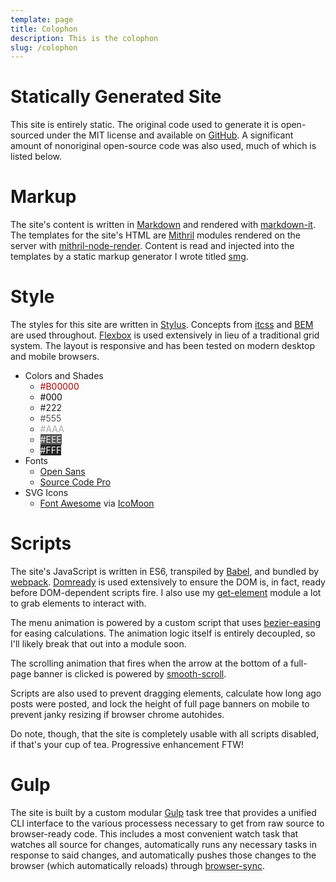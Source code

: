 ```yaml
---
template: page
title: Colophon
description: This is the colophon
slug: /colophon
---
```


# Statically Generated Site

This site is entirely static. The original code used to generate it is open-sourced under the MIT license and available on [GitHub](https://github.com/codekirei/codekirei.github.io/tree/generator). A significant amount of nonoriginal open-source code was also used, much of which is listed below.

# Markup

The site's content is written in [Markdown](http://daringfireball.net/projects/markdown/) and rendered with [markdown-it](https://github.com/markdown-it/markdown-it). The templates for the site's HTML are [Mithril](http://mithril.js.org/) modules rendered on the server with [mithril-node-render](https://github.com/StephanHoyer/mithril-node-render). Content is read and injected into the templates by a static markup generator I wrote titled [smg](https://github.com/codekirei/smg).

# Style

The styles for this site are written in [Stylus](http://stylus-lang.com/). Concepts from [itcss](http://itcss.io/) and [BEM](http://getbem.com/) are used throughout. [Flexbox](https://developer.mozilla.org/en-US/docs/Web/CSS/CSS_Flexible_Box_Layout/Using_CSS_flexible_boxes) is used extensively in lieu of a traditional grid system. The layout is responsive and has been tested on modern desktop and mobile browsers.

* Colors and Shades
  <ul>
    <li><span style="color:#B00000">#B00000</span></li>
    <li><span style="color:#000">#000<span></li>
    <li><span style="color:#222">#222<span></li>
    <li><span style="color:#555">#555<span></li>
    <li><span style="color:#AAA">#AAA<span></li>
    <li><span style="color:#EEE;background:#555;">#EEE<span></li>
    <li><span style="color:#FFF;background:#222;">#FFF</span></li>
  </ul>
* Fonts
  * [Open Sans](http://www.opensans.com/)
  * [Source Code Pro](https://github.com/adobe-fonts/source-code-pro)
* SVG Icons
  * [Font Awesome](http://fontawesome.io/) via [IcoMoon](https://icomoon.io/app/)

# Scripts

The site's JavaScript is written in ES6, transpiled by [Babel](https://babeljs.io/), and bundled by [webpack](http://webpack.github.io/). [Domready](https://github.com/ded/domready) is used extensively to ensure the DOM is, in fact, ready before DOM-dependent scripts fire. I also use my [get-element](https://github.com/codekirei/get-element) module a lot to grab elements to interact with.

The menu animation is powered by a custom script that uses [bezier-easing](https://github.com/gre/bezier-easing) for easing calculations. The animation logic itself is entirely decoupled, so I'll likely break that out into a module soon.

The scrolling animation that fires when the arrow at the bottom of a full-page banner is clicked is powered by [smooth-scroll](https://github.com/cferdinandi/smooth-scroll).

Scripts are also used to
prevent dragging elements,
calculate how long ago posts were posted,
and lock the height of full page banners on mobile to prevent janky resizing if browser chrome autohides.

Do note, though, that the site is completely usable with all scripts disabled, if that's your cup of tea. Progressive enhancement FTW!

# Gulp

The site is built by a custom modular [Gulp](https://github.com/gulpjs/gulp) task tree that provides a unified CLI interface to the various processess necessary to get from raw source to browser-ready code. This includes a most convenient watch task that watches all source for changes, automatically runs any necessary tasks in response to said changes, and automatically pushes those changes to the browser (which automatically reloads) through [browser-sync](https://www.browsersync.io/).
